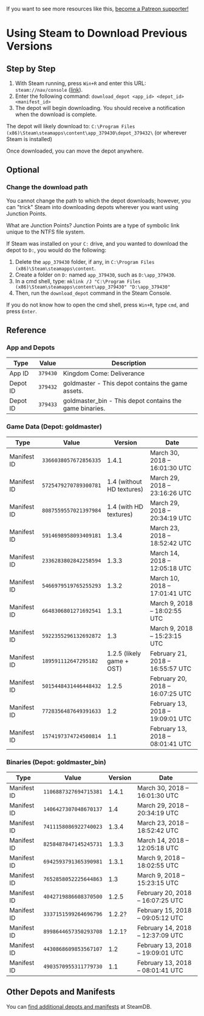 <!-- TITLE: Using Steam to Download Previous Versions -->

If you want to see more resources like this, [become a Patreon supporter!](https://www.patreon.com/fireundubh) 

# Using Steam to Download Previous Versions
## Step by Step

1. With Steam running, press `Win+R` and enter this URL: `steam://nav/console` ([link](steam://nav/console)).
2. Enter the following command: `download_depot <app_id> <depot_id> <manifest_id>`
3. The depot will begin downloading. You should receive a notification when the download is complete.

The depot will likely download to: `C:\Program Files (x86)\Steam\steamapps\content\app_379430\depot_379432\` (or wherever Steam is installed)

Once downloaded, you can move the depot anywhere.

## Optional

### Change the download path

You cannot change the path to which the depot downloads; however, you can "trick" Steam into downloading depots wherever you want using Junction Points.

What are Junction Points? Junction Points are a type of symbolic link unique to the NTFS file system.

If Steam was installed on your `C:` drive, and you wanted to download the depot to `D:`, you would do the following:

1. Delete the `app_379430` folder, if any, in `C:\Program Files (x86)\Steam\steamapps\content`.
2. Create a folder on `D:` named `app_379430`, such as `D:\app_379430`.
3. In a cmd shell, type: `mklink /J "C:\Program Files (x86)\Steam\steamapps\content\app_379430" "D:\app_379430"`
4. Then, run the `download_depot` command in the Steam Console.

If you do not know how to open the cmd shell, press `Win+R`, type `cmd`, and press `Enter`.

## Reference

### App and Depots

Type | Value | Description
--- | --- | ---
App ID | `379430` | Kingdom Come: Deliverance
Depot ID | `379432` | goldmaster - This depot contains the game assets.
Depot ID | `379433` | goldmaster_bin - This depot contains the game binaries.

### Game Data (Depot: goldmaster)

Type | Value | Version | Date
--- | --- | --- | ---
Manifest ID | `3366038057672856335` | 1.4.1 | March 30, 2018 – 16:01:30 UTC
Manifest ID | `5725479270789300781` | 1.4 (without HD textures) | March 29, 2018 – 23:16:26 UTC 
Manifest ID | `8087559557021397984` | 1.4 (with HD textures) | March 29, 2018 – 20:34:19 UTC
Manifest ID | `5914698958093409181` | 1.3.4 | March 23, 2018 – 18:52:42 UTC
Manifest ID | `2336283802842258594` | 1.3.3 | March 14, 2018 – 12:05:18 UTC
Manifest ID | `5466979519765255293` | 1.3.2 | March 10, 2018 – 17:01:41 UTC
Manifest ID | `6648306801271692541` | 1.3.1 | March 9, 2018 – 18:02:55 UTC
Manifest ID | `5922355296132692872` | 1.3 | March 9, 2018 – 15:23:15 UTC
Manifest ID | `189591112647295182`| 1.2.5 (likely game + OST) | February 21, 2018 – 16:55:57 UTC
Manifest ID | `5015448431446448432` | 1.2.5 | February 20, 2018 – 16:07:25 UTC
Manifest ID | `7728356487649391633` | 1.2 | February 13, 2018 – 19:09:01 UTC
Manifest ID | `1574197374724500814` | 1.1 | February 13, 2018 – 08:01:41 UTC

### Binaries (Depot: goldmaster_bin)

Type | Value | Version | Date
--- | --- | --- | ---
Manifest ID | `1106887327694715381` | 1.4.1 | March 30, 2018 – 16:01:30 UTC
Manifest ID | `1406427307048670137` | 1.4 | March 29, 2018 – 20:34:19 UTC
Manifest ID | `7411158086922740023` | 1.3.4 | March 23, 2018 – 18:52:42 UTC
Manifest ID | `8258487847145245731` | 1.3.3 | March 14, 2018 – 12:05:18 UTC
Manifest ID | `6942593791365390981` | 1.3.1 | March 9, 2018 – 18:02:55 UTC
Manifest ID | `7652858052225644863` | 1.3 | March 9, 2018 – 15:23:15 UTC
Manifest ID | `4042719886608370500` | 1.2.5 | February 20, 2018 – 16:07:25 UTC
Manifest ID | `3337151599264696796` | 1.2.2? | February 15, 2018 – 09:05:12 UTC
Manifest ID | `8998644657350293708` | 1.2.1? | February 14, 2018 – 12:37:09 UTC
Manifest ID | `4430868609853567107` | 1.2 | February 13, 2018 – 19:09:01 UTC
Manifest ID | `4903570955311779730` | 1.1 | February 13, 2018 – 08:01:41 UTC

## Other Depots and Manifests

You can [find additional depots and manifests](https://steamdb.info/app/379430/depots/) at SteamDB.